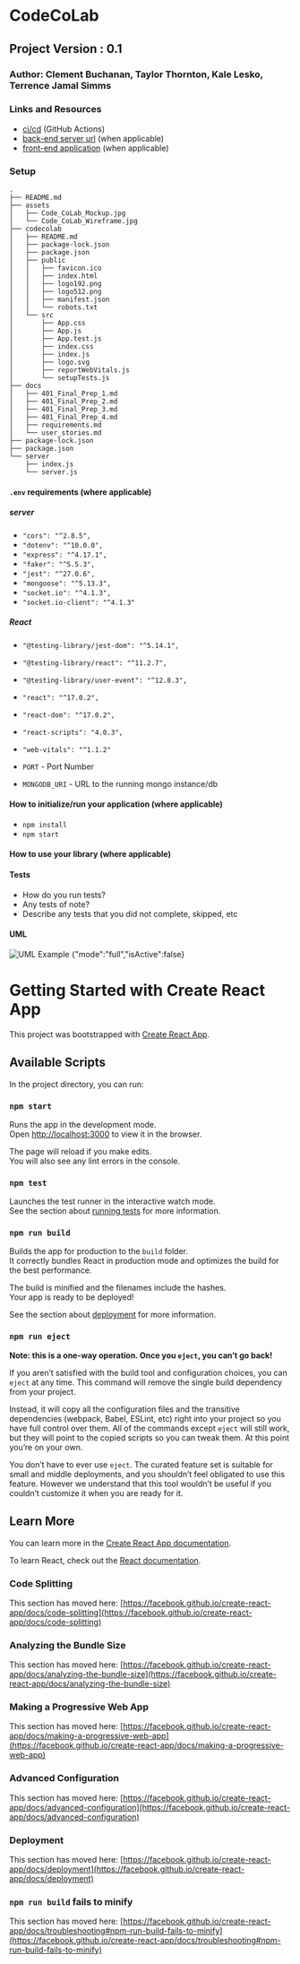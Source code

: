 # CodeCoLab

## Project Version : 0.1

### Author: Clement Buchanan, Taylor Thornton, Kale Lesko, Terrence Jamal Simms

### Links and Resources

- [ci/cd](http://xyz.com) (GitHub Actions)
- [back-end server url](http://xyz.com) (when applicable)
- [front-end application](http://xyz.com) (when applicable)

### Setup

```
.
├── README.md
├── assets
│   ├── Code_CoLab_Mockup.jpg
│   └── Code_CoLab_Wireframe.jpg
├── codecolab
│   ├── README.md
│   ├── package-lock.json
│   ├── package.json
│   ├── public
│   │   ├── favicon.ico
│   │   ├── index.html
│   │   ├── logo192.png
│   │   ├── logo512.png
│   │   ├── manifest.json
│   │   └── robots.txt
│   └── src
│       ├── App.css
│       ├── App.js
│       ├── App.test.js
│       ├── index.css
│       ├── index.js
│       ├── logo.svg
│       ├── reportWebVitals.js
│       └── setupTests.js
├── docs
│   ├── 401_Final_Prep_1.md
│   ├── 401_Final_Prep_2.md
│   ├── 401_Final_Prep_3.md
│   ├── 401_Final_Prep_4.md
│   ├── requirements.md
│   └── user_stories.md
├── package-lock.json
├── package.json
└── server
    ├── index.js
    └── server.js
```

#### `.env` requirements (where applicable)

##### server

- `"cors": "^2.8.5",`
- `"dotenv": "^10.0.0",`
- `"express": "^4.17.1",`
- `"faker": "^5.5.3",`
- `"jest": "^27.0.6",`
- `"mongoose": "^5.13.3",`
- `"socket.io": "^4.1.3",`
- `"socket.io-client": "^4.1.3"`

##### React

- `"@testing-library/jest-dom": "^5.14.1",`
- `"@testing-library/react": "^11.2.7",`
- `"@testing-library/user-event": "^12.8.3",`
- `"react": "^17.0.2",`
- `"react-dom": "^17.0.2",`
- `"react-scripts": "4.0.3",`
- `"web-vitals": "^1.1.2"`

- `PORT` - Port Number
- `MONGODB_URI` - URL to the running mongo instance/db

#### How to initialize/run your application (where applicable)

- `npm install`
- `npm start`

#### How to use your library (where applicable)

#### Tests

- How do you run tests?
- Any tests of note?
- Describe any tests that you did not complete, skipped, etc

#### UML

![UML Example](./reference/uml-1.png)
{"mode":"full","isActive":false}

# Getting Started with Create React App

This project was bootstrapped with [Create React App](https://github.com/facebook/create-react-app).

## Available Scripts

In the project directory, you can run:

### `npm start`

Runs the app in the development mode.\
Open [http://localhost:3000](http://localhost:3000) to view it in the browser.

The page will reload if you make edits.\
You will also see any lint errors in the console.

### `npm test`

Launches the test runner in the interactive watch mode.\
See the section about [running tests](https://facebook.github.io/create-react-app/docs/running-tests) for more information.

### `npm run build`

Builds the app for production to the `build` folder.\
It correctly bundles React in production mode and optimizes the build for the best performance.

The build is minified and the filenames include the hashes.\
Your app is ready to be deployed!

See the section about [deployment](https://facebook.github.io/create-react-app/docs/deployment) for more information.

### `npm run eject`

**Note: this is a one-way operation. Once you `eject`, you can’t go back!**

If you aren’t satisfied with the build tool and configuration choices, you can `eject` at any time. This command will remove the single build dependency from your project.

Instead, it will copy all the configuration files and the transitive dependencies (webpack, Babel, ESLint, etc) right into your project so you have full control over them. All of the commands except `eject` will still work, but they will point to the copied scripts so you can tweak them. At this point you’re on your own.

You don’t have to ever use `eject`. The curated feature set is suitable for small and middle deployments, and you shouldn’t feel obligated to use this feature. However we understand that this tool wouldn’t be useful if you couldn’t customize it when you are ready for it.

## Learn More

You can learn more in the [Create React App documentation](https://facebook.github.io/create-react-app/docs/getting-started).

To learn React, check out the [React documentation](https://reactjs.org/).

### Code Splitting

This section has moved here: [https://facebook.github.io/create-react-app/docs/code-splitting](https://facebook.github.io/create-react-app/docs/code-splitting)

### Analyzing the Bundle Size

This section has moved here: [https://facebook.github.io/create-react-app/docs/analyzing-the-bundle-size](https://facebook.github.io/create-react-app/docs/analyzing-the-bundle-size)

### Making a Progressive Web App

This section has moved here: [https://facebook.github.io/create-react-app/docs/making-a-progressive-web-app](https://facebook.github.io/create-react-app/docs/making-a-progressive-web-app)

### Advanced Configuration

This section has moved here: [https://facebook.github.io/create-react-app/docs/advanced-configuration](https://facebook.github.io/create-react-app/docs/advanced-configuration)

### Deployment

This section has moved here: [https://facebook.github.io/create-react-app/docs/deployment](https://facebook.github.io/create-react-app/docs/deployment)

### `npm run build` fails to minify

This section has moved here: [https://facebook.github.io/create-react-app/docs/troubleshooting#npm-run-build-fails-to-minify](https://facebook.github.io/create-react-app/docs/troubleshooting#npm-run-build-fails-to-minify)
